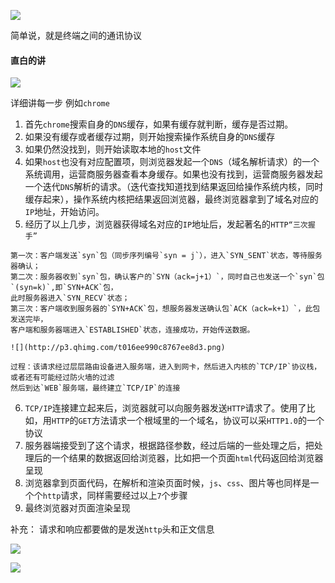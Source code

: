 ![](http://p5.qhimg.com/t01b112cbc2b8e98fcb.png)

简单说，就是终端之间的通讯协议



#### 直白的讲

![](http://p6.qhimg.com/t0145aa714ba187e231.png)

详细讲每一步
例如`chrome`
1. 首先`chrome`搜索自身的`DNS`缓存，如果有缓存就判断，缓存是否过期。
2. 如果没有缓存或者缓存过期，则开始搜索操作系统自身的`DNS`缓存
3. 如果仍然没找到，则开始读取本地的`host`文件
4. 如果`host`也没有对应配置项，则浏览器发起一个`DNS`（域名解析请求）的一个系统调用，运营商服务器查看本身缓存。如果也没有找到，运营商服务器发起一个迭代`DNS`解析的请求。（迭代查找知道找到结果返回给操作系统内核，同时缓存起来），操作系统内核把结果返回浏览器，最终浏览器拿到了域名对应的`IP`地址，开始访问。
5. 经历了以上几步，浏览器获得域名对应的`IP`地址后，发起著名的`HTTP“三次握手”`
```
第一次：客户端发送`syn`包（同步序列编号`syn = j`），进入`SYN_SENT`状态，等待服务器确认；
第二次：服务器收到`syn`包，确认客户的`SYN（ack=j+1）`，同时自己也发送一个`syn`包`(syn=k)`,即`SYN+ACK`包，
此时服务器进入`SYN_RECV`状态；
第三次：客户端收到服务器的`SYN+ACK`包，想服务器发送确认包`ACK（ack=k+1）`，此包发送完毕，
客户端和服务器端进入`ESTABLISHED`状态，连接成功，开始传送数据。

![](http://p3.qhimg.com/t016ee990c8767ee8d3.png)

过程：该请求经过层层路由设备进入服务端，进入到网卡，然后进入内核的`TCP/IP`协议栈，或者还有可能经过防火墙的过滤
然后到达`WEB`服务端，最终建立`TCP/IP`的连接
```
6. `TCP/IP`连接建立起来后，浏览器就可以向服务器发送`HTTP`请求了。使用了比如，用`HTTP`的`GET`方法请求一个根域里的一个域名，协议可以采`HTTP1.0`的一个协议
7. 服务器端接受到了这个请求，根据路径参数，经过后端的一些处理之后，把处理后的一个结果的数据返回给浏览器，比如把一个页面`html`代码返回给浏览器呈现
8. 浏览器拿到页面代码，在解析和渲染页面时候，`js`、`css`、图片等也同样是一个个`http`请求，同样需要经过以上`7`个步骤
9. 最终浏览器对页面渲染呈现

补充：
请求和响应都要做的是发送`http`头和正文信息

![](http://p0.qhimg.com/t011d27dcec2ad315cd.png)

![](http://p3.qhimg.com/t0124865970d9db32ad.png)



